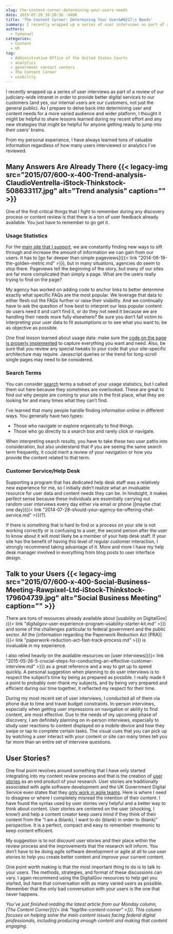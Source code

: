 ```yaml
---
slug: the-content-corner-determining-your-users-needs
date: 2015-07-20 10:20:36 -0400
title: 'The Content Corner: Determining Your User&#8217;s Needs'
summary: I recently wrapped up a series of user interviews as part of a review of our judiciary-wide intranet in order to provide better digital services to our customers (and yes, our internal users are our customers, not just the general public). As I prepare to delve back into determining user and content needs for a
authors:
  - tymanuel
categories:
  - Content
  - UX
tag:
  - Administrative Office of the United States Courts
  - analytics
  - government contact centers
  - The Content Corner
  - usability
---
```


I recently wrapped up a series of user interviews as part of a review of our judiciary-wide intranet in order to provide better digital services to our customers (and yes, our internal users are our customers, not just the general public). As I prepare to delve back into determining user and content needs for a more varied audience and wider platform, I thought it might be helpful to share lessons learned during my recent effort and any new strategies that might be helpful for anyone getting ready to jump into their users’ brains.

From my personal experience, I have always learned tons of valuable information regardless of how many users interviewed or analytics I’ve reviewed.

## Many Answers Are Already There {{< legacy-img src="2015/07/600-x-400-Trend-analysis-ClaudioVentrella-iStock-Thinkstock-508633117.jpg" alt="Trend analysis" caption="" >}} 

One of the first critical things that I fight to remember during any discovery process or content review is that there is a ton of user feedback already available. You just have to remember to go get it.

### Usage Statistics

For the [main site that I support](https://oscar.uscourts.gov), we are constantly finding new ways to sift through and increase the amount of information we can gain from our users. It has to [go far deeper than simple pageviews]({{< link "2014-06-19-the-golden-metric.md" >}}), but in many situations, agencies do seem to stop there. Pageviews tell the beginning of the story, but many of our sites are far more complicated than simply a page. What are the users really trying to find on the page?

My agency has worked on adding code to anchor links to better determine exactly what specific FAQs are the most popular. We leverage that data to either flesh out the FAQs further or raise their visibility. And we continually have to ask the question of how best to interpret our less popular content: do users need it and can’t find it, or do they not need it because we are handling their needs more fully elsewhere? Be sure you don’t fall victim to interpreting your user data to fit assumptions or to see what you want to; be as objective as possible.

One final lesson learned about usage data: make sure the [code on the page is properly implemented](https://blog.kissmetrics.com/how-to-read-source-code/) to capture everything you want and need. Also, be sure that you review any special tweaks to your code that your site-specific architecture may require. Javascript queries or the trend for long-scroll single pages may need to be considered.

### Search Terms

You can consider [search](http://search.digitalgov.gov/) terms a subset of your usage statistics, but I called them out here because they sometimes are overlooked. These are great to find out why people are coming to your site in the first place, what they are looking for and many times what they can’t find.

I’ve learned that many people handle finding information online in different ways. You generally have two types:

  * Those who navigate or explore organically to find things.
  * Those who go directly to a search box and rarely click or navigate.

When interpreting search results, you have to take these two user paths into consideration, but also understand that if you are seeing the same search term frequently, it could merit a review of your navigation or how you provide the content related to that term.

### Customer Service/Help Desk

Supporting a program that has dedicated help desk staff was a relatively new experience for me, so I initially didn’t realize what an invaluable resource for user data and content needs they can be. In hindsight, it makes perfect sense because these individuals are essentially carrying out random user interviews every day either via email or phone ([maybe chat one day]({{< link "2014-07-28-should-your-agency-be-offering-chat-service.md" >}})?).

If there is something that is hard to find or a process on your site is not working correctly or is confusing to a user, the second person after the user to know about it will most likely be a member of your help desk staff. If your site has the benefit of having this level of regular customer interaction, I strongly recommend taking advantage of it. More and more I have my help desk manager involved in everything from blog posts to user interface design.

## Talk to your Users {{< legacy-img src="2015/07/600-x-400-Social-Business-Meeting-Rawpixel-Ltd-iStock-Thinkstock-179604739.jpg" alt="Social Business Meeting" caption="" >}} 

There are tons of resources already available about [usability on DigitalGov]({{< link "digitalgov-user-experience-program-usability-starter-kit.md" >}}) and some of the challenges particular to federal government and the public sector. All the [information regarding the Paperwork Reduction Act (PRA)]({{< link "paperwork-reduction-act-fast-track-process.md" >}}) is invaluable in my experience.

I also relied heavily on the available resources on [user interviews]({{< link "2015-05-26-5-crucial-steps-for-conducting-an-effective-customer-interview.md" >}}) as a great reference and a way to get up to speed quickly. A personal suggestion when planning to do user interviews is to respect the subject’s time by being as prepared as possible. I really made it a point to probably over-thank my subjects, and by being very prepared and efficient during our time together, it reflected my respect for their time.

During my most recent set of user interviews, I conducted all of them via phone due to time and travel budget constraints. In-person interviews, especially when getting user impressions on navigation or ability to find content, are most effective. Due to the needs of my upcoming phase of discovery, I am definitely planning on in-person interviews, especially to study user reactions to content displayed on a mobile device and how they swipe or tap to complete certain tasks. The visual cues that you can pick up by watching a user interact with your content or site can many times tell you far more than an entire set of interview questions.

## User Stories?

One final point revolves around something that I have only started integrating into my content review process and that is the creation of [user stories](http://www.agilemodeling.com/artifacts/userStory.htm) as an end product of your research. User stories are traditionally associated with agile software development and the UK Government Digital Service even states that they [only work in agile teams](https://www.gov.uk/service-manual/agile/writing-user-stories.html). Here is where I need to disagree or where I completely misread the intention of their content. I have found the syntax used by user stories very helpful and a better way to think about content. User stories are centered on the user (shocking, I know!) and help a content creator keep users mind if they think of their content from the “I am a (blank), I want to do (blank) in order to (blank)” perspective. It is a perfect, compact and easy to remember mnemonic to keep content efficient.

My suggestion is to not discount user stories and their place within the review process and the improvements that the research will inform. You don’t have to be doing agile software development or agile at all to use user stories to help you create better content and improve your current content.

One point worth making is that the most important thing to do is to talk to your users. The methods, strategies, and format of these discussions can vary. I again recommend using the DigitalGov resources to help get you started, but have that conversation with as many varied users as possible. Remember that the only bad conversation with your users is the one that never happens.

_You’ve just finished reading the latest article from our Monday column, [The Content Corner]({{< link "tag/the-content-corner" >}}). This column focuses on helping solve the main content issues facing federal digital professionals, including producing enough content and making that content engaging._